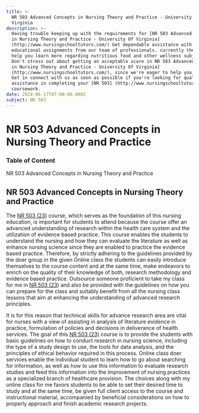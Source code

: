```yaml
---
title: >-
  NR 503 Advanced Concepts in Nursing Theory and Practice - University Of
  Virginia
description: >-
  Having trouble keeping up with the requirements for [NR 503 Advanced Concepts
  in Nursing Theory and Practice - University Of Virginia]
  (http://www.nursingschooltutors.com/) Get dependable assistance with your
  educational assignments from our team of professionals. currently there to
  help you learn more regarding nutritious food and other wellness subjects.
  Don't stress out about getting an acceptable score in NR 503 Advanced Concepts
  in Nursing Theory and Practice - University Of Virginia]
  (http://www.nursingschooltutors.com/), since we're eager to help you flourish.
  Get in connect with us as soon as possible if you're looking for qualified
  assistance in completing your [NR 503] (http://www.nursingschooltutors.com/)
  coursework.
date: 2024-06-17T07:00:00.000Z
subject: NR 503
---
```


# NR 503 Advanced Concepts in Nursing Theory and Practice

### Table of Content 

NR 503 Advanced Concepts in Nursing Theory and Practice

## NR 503 Advanced Concepts in Nursing Theory and Practice

The [NR 503 (23](https://www.nursing.virginia.edu/)) course, which serves as the foundation of this nursing education, is important for students to attend because the course offer an advanced understanding of research within the health care system and the utilization of evidence based practice. This course enables the students to understand the nursing and how they can evaluate
the literature as well as enhance nursing science since they are enabled to practice the evidence based practice. Therefore, by strictly adhering to the guidelines provided by the doer group in the given Online class the students
can easily introduce themselves to the course content and at the same time, make endeavors to enrich on the quality of their knowledge of both, research methodology and evidence based practice. Outsource someone proficient to take
my class for me in [NR 503 (23](https://www.nursing.virginia.edu/)) and also be provided with the guidelines on how you can prepare for the class and suitably benefit from all the nursing class lessons that aim at enhancing the understanding of advanced research principles.

It is for this reason that technical skills for advance research area are vital for nurses with a view of assisting in analysis of literature evidence in practice, formulation of policies and decisions in deliverance of health services. The goal of this [NR 503 (23)](https://www.nursing.virginia.edu/) course is to provide the students with basic guidelines on how to conduct research in nursing science, including the type of a study design to use, the tools for data analysis, and the principles of ethical behavior required in this process. Online class doer services enable the individual student to learn how to go about searching for information, as well as how to use this information to evaluate research studies and feed this information into the improvement of nursing practices as a specialized branch of healthcare provision. The choices along with my online class for me favors students to be able to set their desired time to study and at the same time, be given full client access to the course and instructional material, accompanied by beneficial considerations on how to properly approach and finish academic research projects.
